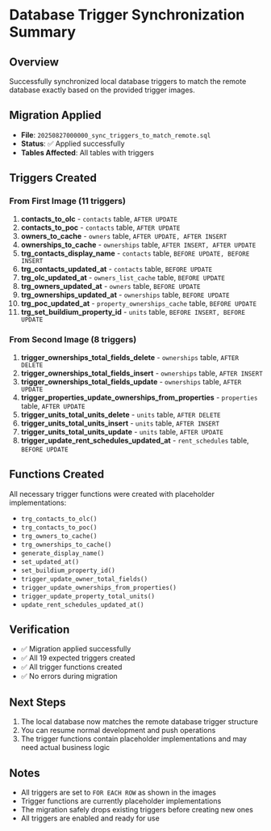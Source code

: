 # Database Trigger Synchronization Summary

## Overview
Successfully synchronized local database triggers to match the remote database exactly based on the provided trigger images.

## Migration Applied
- **File**: `20250827000000_sync_triggers_to_match_remote.sql`
- **Status**: ✅ Applied successfully
- **Tables Affected**: All tables with triggers

## Triggers Created

### From First Image (11 triggers)
1. **contacts_to_olc** - `contacts` table, `AFTER UPDATE`
2. **contacts_to_poc** - `contacts` table, `AFTER UPDATE`
3. **owners_to_cache** - `owners` table, `AFTER UPDATE, AFTER INSERT`
4. **ownerships_to_cache** - `ownerships` table, `AFTER INSERT, AFTER UPDATE`
5. **trg_contacts_display_name** - `contacts` table, `BEFORE UPDATE, BEFORE INSERT`
6. **trg_contacts_updated_at** - `contacts` table, `BEFORE UPDATE`
7. **trg_olc_updated_at** - `owners_list_cache` table, `BEFORE UPDATE`
8. **trg_owners_updated_at** - `owners` table, `BEFORE UPDATE`
9. **trg_ownerships_updated_at** - `ownerships` table, `BEFORE UPDATE`
10. **trg_poc_updated_at** - `property_ownerships_cache` table, `BEFORE UPDATE`
11. **trg_set_buildium_property_id** - `units` table, `BEFORE INSERT, BEFORE UPDATE`

### From Second Image (8 triggers)
1. **trigger_ownerships_total_fields_delete** - `ownerships` table, `AFTER DELETE`
2. **trigger_ownerships_total_fields_insert** - `ownerships` table, `AFTER INSERT`
3. **trigger_ownerships_total_fields_update** - `ownerships` table, `AFTER UPDATE`
4. **trigger_properties_update_ownerships_from_properties** - `properties` table, `AFTER UPDATE`
5. **trigger_units_total_units_delete** - `units` table, `AFTER DELETE`
6. **trigger_units_total_units_insert** - `units` table, `AFTER INSERT`
7. **trigger_units_total_units_update** - `units` table, `AFTER UPDATE`
8. **trigger_update_rent_schedules_updated_at** - `rent_schedules` table, `BEFORE UPDATE`

## Functions Created
All necessary trigger functions were created with placeholder implementations:
- `trg_contacts_to_olc()`
- `trg_contacts_to_poc()`
- `trg_owners_to_cache()`
- `trg_ownerships_to_cache()`
- `generate_display_name()`
- `set_updated_at()`
- `set_buildium_property_id()`
- `trigger_update_owner_total_fields()`
- `trigger_update_ownerships_from_properties()`
- `trigger_update_property_total_units()`
- `update_rent_schedules_updated_at()`

## Verification
- ✅ Migration applied successfully
- ✅ All 19 expected triggers created
- ✅ All trigger functions created
- ✅ No errors during migration

## Next Steps
1. The local database now matches the remote database trigger structure
2. You can resume normal development and push operations
3. The trigger functions contain placeholder implementations and may need actual business logic

## Notes
- All triggers are set to `FOR EACH ROW` as shown in the images
- Trigger functions are currently placeholder implementations
- The migration safely drops existing triggers before creating new ones
- All triggers are enabled and ready for use
